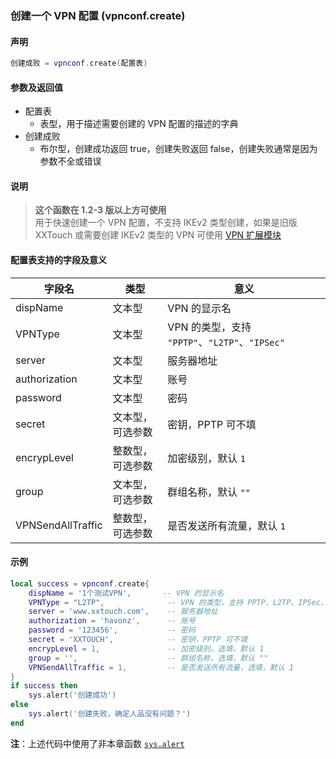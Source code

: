 ### 创建一个 VPN 配置 \(**vpnconf\.create**\)


#### 声明
```lua
创建成败 = vpnconf.create(配置表)
```


#### 参数及返回值
- 配置表
    - 表型，用于描述需要创建的 VPN 配置的描述的字典
- 创建成败
    - 布尔型，创建成功返回 true，创建失败返回 false，创建失败通常是因为参数不全或错误


#### 说明
> **这个函数在 1\.2\-3 版以上方可使用**  
> 用于快速创建一个 VPN 配置，不支持 IKEv2 类型创建，如果是旧版 XXTouch 或需要创建 IKEv2 类型的 VPN 可使用 [VPN 扩展模块](https://club.xxtouch.com/forum.php?mod=viewthread&tid=61)  

#### 配置表支持的字段及意义

|字段名            |类型          |意义|
|-----------------|-------------|----|
|dispName         |文本型        |VPN 的显示名|
|VPNType          |文本型        |VPN 的类型，支持 `"PPTP"`、`"L2TP"`、`"IPSec"`|
|server           |文本型        |服务器地址|
|authorization    |文本型        |账号|
|password         |文本型        |密码|
|secret           |文本型，可选参数|密钥，PPTP 可不填|
|encrypLevel      |整数型，可选参数|加密级别，默认 `1`|
|group            |文本型，可选参数|群组名称，默认 `""`|
|VPNSendAllTraffic|整数型，可选参数|是否发送所有流量，默认 `1`|


#### 示例  
```lua
local success = vpnconf.create{
    dispName = '1个测试VPN',       -- VPN 的显示名
    VPNType = "L2TP",              -- VPN 的类型，支持 PPTP、L2TP、IPSec、IKEv2
    server = 'www.xxtouch.com',    -- 服务器地址
    authorization = 'havonz',      -- 账号
    password = '123456',           -- 密码
    secret = 'XXTOUCH',            -- 密钥，PPTP 可不填
    encrypLevel = 1,               -- 加密级别，选填，默认 1
    group = '',                    -- 群组名称，选填，默认 ""
    VPNSendAllTraffic = 1,         -- 是否发送所有流量，选填，默认 1
}
if success then
    sys.alert('创建成功')
else
    sys.alert('创建失败，确定人品没有问题？')
end
```
**注**：上述代码中使用了非本章函数 [`sys.alert`](/Handbook/sys/sys.alert.md)

